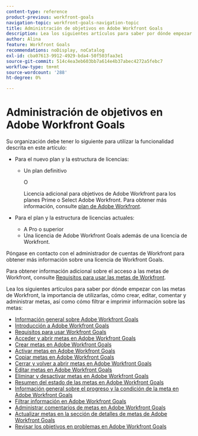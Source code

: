 ```yaml
---
content-type: reference
product-previous: workfront-goals
navigation-topic: workfront-goals-navigation-topic
title: Administración de objetivos en Adobe Workfront Goals
description: Lea los siguientes artículos para saber por dónde empezar con las metas de Workfront, la importancia de utilizarlas, cómo crear, editar, comentar y administrar metas, así como cómo filtrar e imprimir información sobre las metas
author: Alina
feature: Workfront Goals
recommendations: noDisplay, noCatalog
exl-id: cba07613-9912-4929-bda4-50f503faa3e1
source-git-commit: 514c4ea3eb603bb7a614e4b37abec4272a5febc7
workflow-type: tm+mt
source-wordcount: '288'
ht-degree: 0%

---
```


# Administración de objetivos en Adobe Workfront Goals

Su organización debe tener lo siguiente para utilizar la funcionalidad descrita en este artículo:

* Para el nuevo plan y la estructura de licencias:

   * Un plan definitivo

     O

     Licencia adicional para objetivos de Adobe Workfront para los planes Prime o Select Adobe Workfront. Para obtener más información, consulte [plan de Adobe Workfront](https://www.workfront.com/plans).

* Para el plan y la estructura de licencias actuales:

   * A Pro o superior
   * Una licencia de Adobe Workfront Goals además de una licencia de Workfront.

Póngase en contacto con el administrador de cuentas de Workfront para obtener más información sobre una licencia de Workfront Goals.

Para obtener información adicional sobre el acceso a las metas de Workfront, consulte [Requisitos para usar las metas de Workfront](/help/quicksilver/workfront-goals/goal-management/access-needed-for-wf-goals.md).

Lea los siguientes artículos para saber por dónde empezar con las metas de Workfront, la importancia de utilizarlas, cómo crear, editar, comentar y administrar metas, así como cómo filtrar e imprimir información sobre las metas:

* [Información general sobre Adobe Workfront Goals](../../workfront-goals/goal-management/wf-goals-overview.md)
* [Introducción a Adobe Workfront Goals](../../workfront-goals/goal-management/getting-started-with-wf-goals.md)
* [Requisitos para usar Workfront Goals](../../workfront-goals/goal-management/access-needed-for-wf-goals.md)
* [Acceder y abrir metas en Adobe Workfront Goals](../../workfront-goals/goal-management/access-goals-in-wf-goals.md)
* [Crear metas en Adobe Workfront Goals](../../workfront-goals/goal-management/create-goals.md)
* [Activar metas en Adobe Workfront Goals](../../workfront-goals/goal-management/activate-goals.md)
* [Copiar metas en Adobe Workfront Goals](../../workfront-goals/goal-management/copy-goals.md)
* [Cerrar y volver a abrir metas en Adobe Workfront Goals](../../workfront-goals/goal-management/close-and-reopen-goals.md)
* [Editar metas en Adobe Workfront Goals](../../workfront-goals/goal-management/edit-goals.md)
* [Eliminar y desactivar metas en Adobe Workfront Goals](../../workfront-goals/goal-management/delete-and-deactivate-goals.md)
* [Resumen del estado de las metas en Adobe Workfront Goals](../../workfront-goals/goal-management/goal-status-overview.md)
* [Información general sobre el progreso y la condición de la meta en Adobe Workfront Goals](../../workfront-goals/goal-management/calculate-goal-progress.md)
* [Filtrar información en Adobe Workfront Goals](../../workfront-goals/goal-management/filter-information-wf-goals.md)
* [Administrar comentarios de metas en Adobe Workfront Goals](../../workfront-goals/goal-management/manage-goal-comments.md)
* [Actualizar metas en la sección de detalles de metas de Adobe Workfront Goals](../../workfront-goals/goal-management/update-goals-in-goal-details-panel.md)
* [Revisar los objetivos en problemas en Adobe Workfront Goals](../../workfront-goals/goal-management/view-in-trouble-goals.md)
